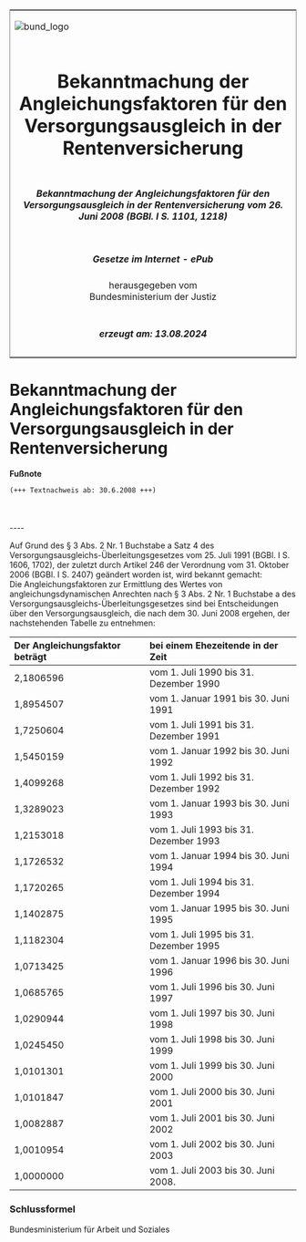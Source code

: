 <span id="DECKBLATT.html"></span>

<table border="0" frame="border" width="100%">

<tr valign="top">

<td align="left">

![bund\_logo](BfJ_2021_Web_de_de.gif)

</td>

<td align="right">

 

</td>

</tr>

<tr align="center" valign="middle">

<td colspan="2">

# Bekanntmachung der Angleichungsfaktoren für den Versorgungsausgleich in der Rentenversicherung

</td>

</tr>

<tr align="center" valign="middle">

<td colspan="2">

##### Bekanntmachung der Angleichungsfaktoren für den Versorgungsausgleich in der Rentenversicherung vom 26. Juni 2008 (BGBl. I S. 1101, 1218)

</td>

</tr>

<tr align="center" valign="middle">

<td colspan="2">

  
  

##### Gesetze im Internet - ePub  
  
herausgegeben vom  
Bundesministerium der Justiz

</td>

</tr>

<tr align="center" valign="bottom">

<td colspan="2">

  
  

##### erzeugt am: 13.08.2024

</td>

</tr>

</table>

<span id="BJNR110100008.html"></span>

# Bekanntmachung der Angleichungsfaktoren für den Versorgungsausgleich in der Rentenversicherung

<div>

  
**Fußnote**

<div class="jnhtml">

<div>

<div class="jurAbsatz">

  

``` 
(+++ Textnachweis ab: 30.6.2008 +++)

 
```

</div>

</div>

</div>

</div>

<span id="BJNR110100008BJNE000100000.html"></span>

###   
\----

<div>

<div class="jnhtml">

<div>

<div class="jurAbsatz">

Auf Grund des § 3 Abs. 2 Nr. 1 Buchstabe a Satz 4 des
Versorgungsausgleichs-Überleitungsgesetzes vom 25. Juli 1991 (BGBl. I S.
1606, 1702), der zuletzt durch Artikel 246 der Verordnung vom 31.
Oktober 2006 (BGBl. I S. 2407) geändert worden ist, wird bekannt
gemacht:  
Die Angleichungsfaktoren zur Ermittlung des Wertes von
angleichungsdynamischen Anrechten nach § 3 Abs. 2 Nr. 1 Buchstabe a des
Versorgungsausgleichs-Überleitungsgesetzes sind bei Entscheidungen über
den Versorgungsausgleich, die nach dem 30. Juni 2008 ergehen, der
nachstehenden Tabelle zu entnehmen:  
  

| Der Angleichungsfaktor beträgt | bei einem Ehezeitende in der Zeit      |
| :----------------------------- | :------------------------------------- |
| 2,1806596                      | vom 1. Juli 1990 bis 31. Dezember 1990 |
| 1,8954507                      | vom 1. Januar 1991 bis 30. Juni 1991   |
| 1,7250604                      | vom 1. Juli 1991 bis 31. Dezember 1991 |
| 1,5450159                      | vom 1. Januar 1992 bis 30. Juni 1992   |
| 1,4099268                      | vom 1. Juli 1992 bis 31. Dezember 1992 |
| 1,3289023                      | vom 1. Januar 1993 bis 30. Juni 1993   |
| 1,2153018                      | vom 1. Juli 1993 bis 31. Dezember 1993 |
| 1,1726532                      | vom 1. Januar 1994 bis 30. Juni 1994   |
| 1,1720265                      | vom 1. Juli 1994 bis 31. Dezember 1994 |
| 1,1402875                      | vom 1. Januar 1995 bis 30. Juni 1995   |
| 1,1182304                      | vom 1. Juli 1995 bis 31. Dezember 1995 |
| 1,0713425                      | vom 1. Januar 1996 bis 30. Juni 1996   |
| 1,0685765                      | vom 1. Juli 1996 bis 30. Juni 1997     |
| 1,0290944                      | vom 1. Juli 1997 bis 30. Juni 1998     |
| 1,0245450                      | vom 1. Juli 1998 bis 30. Juni 1999     |
| 1,0101301                      | vom 1. Juli 1999 bis 30. Juni 2000     |
| 1,0101847                      | vom 1. Juli 2000 bis 30. Juni 2001     |
| 1,0082887                      | vom 1. Juli 2001 bis 30. Juni 2002     |
| 1,0010954                      | vom 1. Juli 2002 bis 30. Juni 2003     |
| 1,0000000                      | vom 1. Juli 2003 bis 30. Juni 2008.    |

</div>

</div>

</div>

</div>

<span id="BJNR110100008BJNE000200000.html"></span>

### Schlussformel  

<div>

<div class="jnhtml">

<div>

<div class="jurAbsatz">

<span class="SP">Bundesministerium für Arbeit und Soziales</span>

</div>

</div>

</div>

</div>
